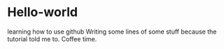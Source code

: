 # Hello-world
learning how to use github 
Writing some lines of some stuff because the tutorial told me to.
Coffee time. 
